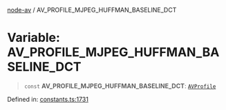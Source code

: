 [node-av](../globals.md) / AV\_PROFILE\_MJPEG\_HUFFMAN\_BASELINE\_DCT

# Variable: AV\_PROFILE\_MJPEG\_HUFFMAN\_BASELINE\_DCT

> `const` **AV\_PROFILE\_MJPEG\_HUFFMAN\_BASELINE\_DCT**: [`AVProfile`](../type-aliases/AVProfile.md)

Defined in: [constants.ts:1731](https://github.com/seydx/av/blob/f8631fc881b394300b1479f511d55cf1c370a87f/src/constants/constants.ts#L1731)
